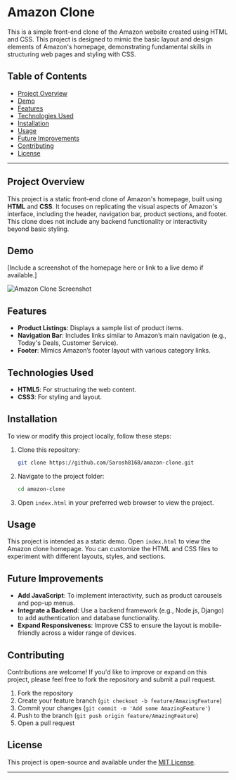 
# Amazon Clone

This is a simple front-end clone of the Amazon website created using HTML and CSS. This project is designed to mimic the basic layout and design elements of Amazon's homepage, demonstrating fundamental skills in structuring web pages and styling with CSS.

## Table of Contents
- [Project Overview](#project-overview)
- [Demo](#demo)
- [Features](#features)
- [Technologies Used](#technologies-used)
- [Installation](#installation)
- [Usage](#usage)
- [Future Improvements](#future-improvements)
- [Contributing](#contributing)
- [License](#license)

---

## Project Overview

This project is a static front-end clone of Amazon's homepage, built using **HTML** and **CSS**. It focuses on replicating the visual aspects of Amazon's interface, including the header, navigation bar, product sections, and footer. This clone does not include any backend functionality or interactivity beyond basic styling.

## Demo

[Include a screenshot of the homepage here or link to a live demo if available.]

![Amazon Clone Screenshot](demo-screenshot.jpg)

## Features

- **Product Listings**: Displays a sample list of product items.
- **Navigation Bar**: Includes links similar to Amazon’s main navigation (e.g., Today's Deals, Customer Service).
- **Footer**: Mimics Amazon’s footer layout with various category links.

## Technologies Used

- **HTML5**: For structuring the web content.
- **CSS3**: For styling and layout.

## Installation

To view or modify this project locally, follow these steps:

1. Clone this repository:
   ```bash
   git clone https://github.com/Sarosh8168/amazon-clone.git
   ```
2. Navigate to the project folder:
   ```bash
   cd amazon-clone
   ```
3. Open `index.html` in your preferred web browser to view the project.

## Usage

This project is intended as a static demo. Open `index.html` to view the Amazon clone homepage. You can customize the HTML and CSS files to experiment with different layouts, styles, and sections.

## Future Improvements

- **Add JavaScript**: To implement interactivity, such as product carousels and pop-up menus.
- **Integrate a Backend**: Use a backend framework (e.g., Node.js, Django) to add authentication and database functionality.
- **Expand Responsiveness**: Improve CSS to ensure the layout is mobile-friendly across a wider range of devices.

## Contributing

Contributions are welcome! If you'd like to improve or expand on this project, please feel free to fork the repository and submit a pull request.

1. Fork the repository
2. Create your feature branch (`git checkout -b feature/AmazingFeature`)
3. Commit your changes (`git commit -m 'Add some AmazingFeature'`)
4. Push to the branch (`git push origin feature/AmazingFeature`)
5. Open a pull request

## License

This project is open-source and available under the [MIT License](LICENSE).

---

